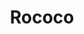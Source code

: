 ---
layout: info
type: Standard
title: Rococo
section: boutique
logo: placeholder
ratings:
phone: "5373055"
email:
address:
description: All the things boutique and Ready-to-wear. Located in town next to Health Wise.
---